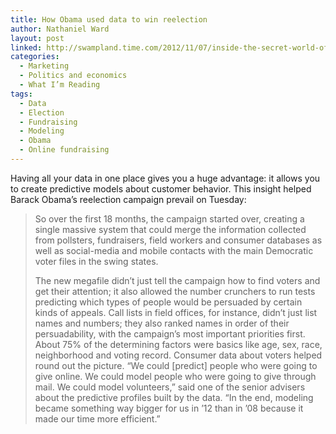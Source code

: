 ```yaml
---
title: How Obama used data to win reelection
author: Nathaniel Ward
layout: post
linked: http://swampland.time.com/2012/11/07/inside-the-secret-world-of-quants-and-data-crunchers-who-helped-obama-win/
categories:
  - Marketing
  - Politics and economics
  - What I’m Reading
tags:
  - Data
  - Election
  - Fundraising
  - Modeling
  - Obama
  - Online fundraising
---
```

Having all your data in one place gives you a huge advantage: it allows you to create predictive models about customer behavior. This insight helped Barack Obama’s reelection campaign prevail on Tuesday:

> So over the first 18 months, the campaign started over, creating a single massive system that could merge the information collected from pollsters, fundraisers, field workers and consumer databases as well as social-media and mobile contacts with the main Democratic voter files in the swing states.
> 
> The new megafile didn’t just tell the campaign how to find voters and get their attention; it also allowed the number crunchers to run tests predicting which types of people would be persuaded by certain kinds of appeals. Call lists in field offices, for instance, didn’t just list names and numbers; they also ranked names in order of their persuadability, with the campaign’s most important priorities first. About 75% of the determining factors were basics like age, sex, race, neighborhood and voting record. Consumer data about voters helped round out the picture. “We could [predict] people who were going to give online. We could model people who were going to give through mail. We could model volunteers,” said one of the senior advisers about the predictive profiles built by the data. “In the end, modeling became something way bigger for us in ’12 than in ’08 because it made our time more efficient.”